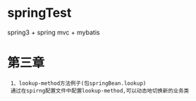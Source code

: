 # springTest
spring3 + spring mvc + mybatis
# 第三章
```
 1、lookup-method方法例子(包springBean.lookup)
 通过在spirng配置文件中配置lookup-method,可以动态地切换新的业务类
```
